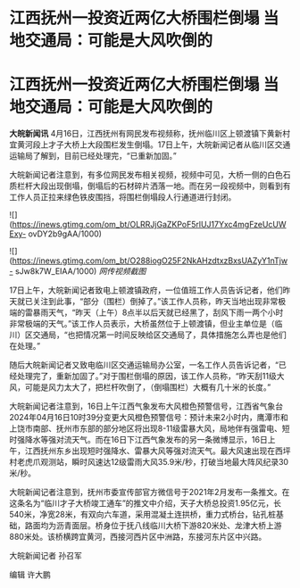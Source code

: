 # 江西抚州一投资近两亿大桥围栏倒塌 当地交通局：可能是大风吹倒的

# 江西抚州一投资近两亿大桥围栏倒塌 当地交通局：可能是大风吹倒的

**大皖新闻讯**
4月16日，江西抚州有网民发布视频称，抚州临川区上顿渡镇下黄新村宜黄河段上才子大桥上大段围栏发生倒塌。17日上午，大皖新闻记者从临川区交通运输局了解到，目前已经处理完，“已重新加固。”

大皖新闻记者注意到，有多位网民发布相关视频，视频中可见，大桥一侧的白色石质栏杆大段出现倒塌，倒塌后的石材碎片洒落一地。而在另一段视频中，则看到有工作人员正拉来绿色铁皮围挡，将围栏倒塌段人行通道进行封闭。

![](https://inews.gtimg.com/om_bt/OLRRJjGaZKPoF5rlUJ17Yxc4mgFzeUcUWExy-
ovDY2b9gAA/1000)

![](https://inews.gtimg.com/om_bt/O288iogO25F2NkAHzdtxzBxsUAZyY1nTjw-
sJw8k7W_EIAA/1000) _网传视频截图_

17日上午，大皖新闻记者致电上顿渡镇政府，一位值班工作人员告诉记者，他们昨天就已关注到此事，“部分（围栏）倒掉了。”该工作人员称，昨天当地出现非常极端的雷暴雨天气，“昨天（上午）8点半以后天就已经黑了，刮风下雨一两个小时非常极端的天气。”该工作人员表示，大桥虽然位于上顿渡镇，但业主单位是（临川）区交通局，“也把情况第一时间反映给区交通局了，具体措施怎么弄也是他们在处理。”

随后大皖新闻记者又致电临川区交通运输局办公室，一名工作人员告诉记者，“已经处理完了，重新加固了。”对于围栏倒塌的原因，该工作人员称，“昨天刮11级大风，可能是风力太大了，把栏杆吹倒了，（倒塌围栏）大概有几十米的长度。”

大皖新闻记者注意到，16日上午江西气象发布大风橙色预警信号，江西省气象台2024年04月16日10时39分变更大风橙色预警信号：预计未来2小时内，鹰潭市和上饶市南部、抚州市东部的部分地区将出现8-11级雷暴大风，局地伴有强雷电、短时强降水等强对流天气。而在16日下江西气象发布的另一条微博显示，16日上午，江西抚州东乡出现短时强降水、雷暴大风等强对流天气。最大风速出现在西坪村老虎爪观测站，瞬时风速达12级雷雨大风35.9米/秒，打破当地最大阵风纪录30米/秒。

大皖新闻记者注意到，抚州市委宣传部官方微信号于2021年2月发布一条推文。在这条名为“临川才子大桥竣工通车”的推文中介绍，天子大桥总投资1.95亿元，长540米，净宽28米，有双向六车道，采用混凝土连拱桥，重力式桥台，钻孔桩基础，路面均为沥青面层。桥身位于抚八线临川大桥下游820米处、龙津大桥上游880米处。该桥横跨宜黄河，西接河西片区中洲路，东接河东片区中兴路。

大皖新闻记者 孙召军

编辑 许大鹏

